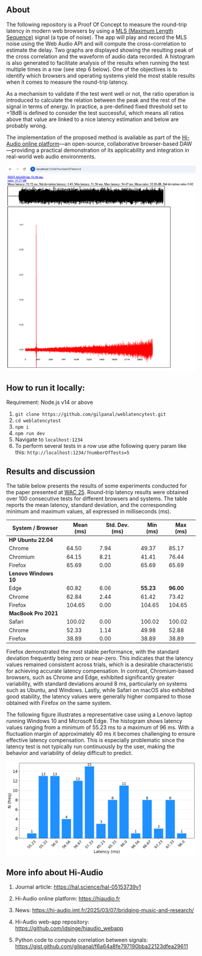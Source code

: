 ## About

The following repository is a Proof Of Concept to measure the round-trip latency in modern web browsers by using a [MLS (Maximum Length Sequence)](https://en.wikipedia.org/wiki/Maximum_length_sequence) signal (a type of noise). The app will play and record the MLS noise using the Web Audio API and will compute the cross-correlation to estimate the delay. Two graphs are displayed showing the resulting peak of the cross correlation and the waveform of audio data recorded. A histogram is also generated to facilitate analysis of the results when running the test multiple times in a row (see step 6 below). One of the objectives is to identify which browsers and operating systems yield the most stable results when it comes to measure the round-trip latency.

As a mechanism to validate if the test went well or not, the ratio operation is introduced to calculate the relation between the peak and the rest of the signal in terms of energy. In practice, a pre-defined fixed threshold set to +18dB is defined to consider the test successful, which means all ratios above that value are linked to a nice latency estimation and below are probably wrong.

The implementation of the proposed method is available as part of the [Hi-Audio online platform](https://hiaudio.fr)—an open-source, collaborative browser-based DAW—providing a practical demonstration of its applicability and integration in real-world web audio environments.

![screenshot1](doc/latency_test_results.png)

## How to run it locally:

Requirement: Node.js v14 or above

1. `git clone https://github.com/gilpanal/weblatencytest.git`
2. `cd weblatencytest`
3. `npm i`
4. `npm run dev`
5. Navigate to `localhost:1234`
6. To perform several tests in a row use athe following query param like this: `http://localhost:1234/?numberOfTests=5`

## Results and discussion

The table below presents the results of some experiments conducted for the paper presented at [WAC 25](https://wac-2025.ircam.fr/). Round-trip latency results were obtained over 100 consecutive tests for different browsers and systems. The table reports the mean latency, standard deviation, and the corresponding minimum and maximum values, all expressed in milliseconds (ms).

| **System / Browser**       | **Mean (ms)** | **Std. Dev. (ms)** | **Min (ms)** | **Max (ms)** |
|----------------------------|---------------|---------------------|--------------|--------------|
| **HP Ubuntu 22.04**        |               |                     |              |              |
| Chrome                     | 64.50         | 7.94                | 49.37        | 85.17        |
| Chromium                   | 64.15         | 8.21                | 41.41        | 76.44        |
| Firefox                    | 65.69         | 0.00                | 65.69        | 65.69        |
| **Lenovo Windows 10**      |               |                     |              |              |
| Edge                       | 60.82         | 6.06                | **55.23**    | **96.00**    |
| Chrome                     | 62.84         | 2.44                | 61.42        | 73.42        |
| Firefox                    | 104.65        | 0.00                | 104.65       | 104.65       |
| **MacBook Pro 2021**       |               |                     |              |              |
| Safari                     | 100.02        | 0.00                | 100.02       | 100.02       |
| Chrome                     | 52.33         | 1.14                | 49.98        | 52.88        |
| Firefox                    | 38.89         | 0.00                | 38.89        | 38.89        |


Firefox demonstrated the most stable performance, with the standard deviation frequently being zero or near-zero. This indicates that the latency values remained consistent across trials, which is a desirable characteristic for achieving accurate latency compensation. In contrast, Chromium-based browsers, such as Chrome and Edge, exhibited significantly greater variability, with standard deviations around 8 ms, particularly on systems such as Ubuntu, and Windows. Lastly, while Safari on macOS also exhibited good stability, the latency values were generally higher compared to those obtained with Firefox on the same system.

The following figure illustrates a representative case using a Lenovo laptop running Windows 10 and Microsoft Edge. The histogram shows latency values ranging from a minimum of 55.23 ms to a maximum of 96 ms. With a fluctuation margin of approximately 40 ms it becomes challenging to ensure effective latency compensation. This is especially problematic since the latency test is not typically run continuously by the user, making the behavior and variability of delay difficult to predict. 

![screenshot2](doc/histogram_latencies_edge.png)

## More info about Hi-Audio

1) Journal article: https://hal.science/hal-05153739v1

2) Hi-Audio online platform: https://hiaudio.fr

3) News: https://hi-audio.imt.fr/2025/03/07/bridging-music-and-research/

4) Hi-Audio web-app repository: https://github.com/idsinge/hiaudio_webapp

5) Python code to compute correlation between signals: https://gist.github.com/gilpanal/f6a64a8fe797190bba22123dfea29611